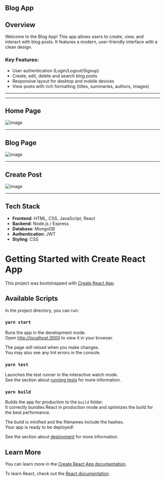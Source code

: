 ## Blog App

## Overview
Welcome to the Blog App! This app allows users to create, view, and interact with blog posts. It features a modern, user-friendly interface with a clean design. 

### Key Features:
- User authentication (Login/Logout/Signup)
- Create, edit, delete and search blog posts
- Responsive layout for desktop and mobile devices
- View posts with rich formatting (titles, summaries, authors, images)

---


---
## Home Page
![image](https://github.com/user-attachments/assets/e7efd725-710c-46df-b60d-95a821f02f16)



---
## Blog Page
![image](https://github.com/user-attachments/assets/07f0163d-0900-4e79-8245-e2f1c320969e)



---
## Create Post
![image](https://github.com/user-attachments/assets/ba41cdcb-11df-4d19-9ce2-605688666dd3)


---

## Tech Stack
- **Frontend**: HTML, CSS, JavaScript, React
- **Backend**: Node.js / Express 
- **Database**: MongoDB 
- **Authentication**: JWT
- **Styling**: CSS 
  

# Getting Started with Create React App

This project was bootstrapped with [Create React App](https://github.com/facebook/create-react-app).

## Available Scripts

In the project directory, you can run:

### `yarn start`

Runs the app in the development mode.\
Open [http://localhost:3000](http://localhost:3000) to view it in your browser.

The page will reload when you make changes.\
You may also see any lint errors in the console.

### `yarn test`

Launches the test runner in the interactive watch mode.\
See the section about [running tests](https://facebook.github.io/create-react-app/docs/running-tests) for more information.

### `yarn build`

Builds the app for production to the `build` folder.\
It correctly bundles React in production mode and optimizes the build for the best performance.

The build is minified and the filenames include the hashes.\
Your app is ready to be deployed!

See the section about [deployment](https://facebook.github.io/create-react-app/docs/deployment) for more information.

## Learn More

You can learn more in the [Create React App documentation](https://facebook.github.io/create-react-app/docs/getting-started).

To learn React, check out the [React documentation](https://reactjs.org/).
